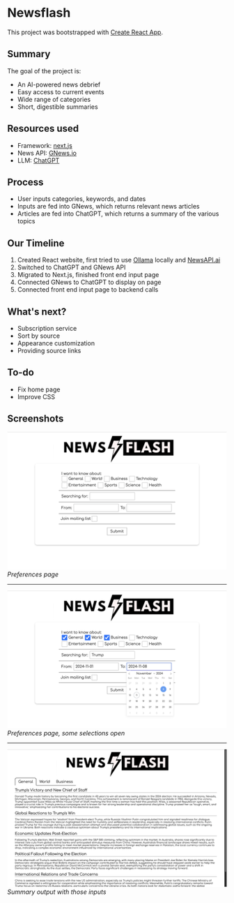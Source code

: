 # Newsflash

This project was bootstrapped with [Create React App](https://github.com/facebook/create-react-app).

## Summary

The goal of the project is:

- An AI-powered news debrief
- Easy access to current events
- Wide range of categories
- Short, digestible summaries

## Resources used

- Framework: [next.js](https://github.com/vercel/next.js)
- News API: [GNews.io](https://github.com/gnews-io)
- LLM: [ChatGPT](https://openai.com/chatgpt/overview/)

## Process

- User inputs categories, keywords, and dates
- Inputs are fed into GNews, which returns relevant news articles
- Articles are fed into ChatGPT, which returns a summary of the various topics

## Our Timeline

1. Created React website, first tried to use [Ollama](https://ollama.com/) locally and [NewsAPI.ai](https://newsapi.ai/)
2. Switched to ChatGPT and GNews API
3. Migrated to Next.js, finished front end input page
4. Connected GNews to ChatGPT to display on page
5. Connected front end input page to backend calls

## What's next?

- Subscription service
- Sort by source
- Appearance customization
- Providing source links

## To-do

- Fix home page
- Improve CSS

## Screenshots

![Prefences page](./screenshots/preferences.png)
_Preferences page_

---

![Prefences page - selections](./screenshots/preferences-selections.png)
_Preferences page, some selections open_

---

![Summary page](./screenshots/summary.png)
_Summary output with those inputs_
